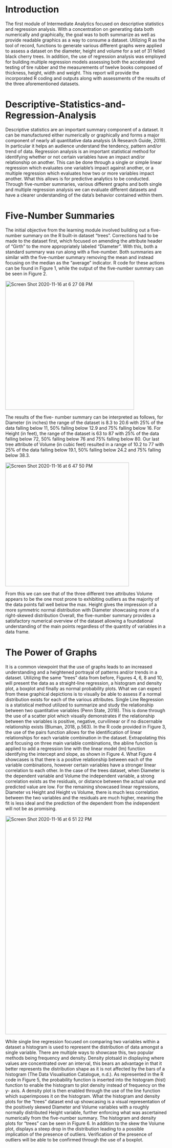# Introduction

The first module of Intermediate Analytics focused on descriptive statistics and regression
analysis. With a concentration on generating data both numerically and graphically, the goal was
to both summarize as well as provide readable graphics as a way to consume a dataset. Utilizing
R as the tool of record, functions to generate various different graphs were applied to assess a
dataset on the diameter, height and volume for a set of 31 felled black cherry trees. In addition,
the use of regression analysis was employed for building multiple regression models assessing
both the accelerated testing of tire rubber and the measurements of twelve books composed of
thickness, height, width and weight. This report will provide the incorporated R coding and
outputs along with assessments of the results of the three aforementioned datasets.
# Descriptive-Statistics-and-Regression-Analysis

Descriptive statistics are an important summary component of a dataset. It can be
manufactured either numerically or graphically and forms a major component of nearly all
quantitative data analysis (A Research Guide, 2019). In particular it helps an audience
understand the tendency, pattern and/or trend of data. Regression analysis is an important
statistical method for identifying whether or not certain variables have an impact and/or
relationship on another. This can be done through a single or simple linear regression which
evaluates one variable’s impact against another, or a multiple regression which evaluates how
two or more variables impact another. What this allows is for predictive analytics to be
conducted. Through five-number summaries, various different graphs and both single and
multiple regression analysis we can evaluate different datasets and have a clearer understanding
of the data’s behavior contained within them.

# Five-Number Summaries

The initial objective from the learning module involved building out a five-number
summary on the R built-in dataset “trees”. Corrections had to be made to the dataset first, which
focused on amending the attribute header of “Girth” to the more appropriately labeled
“Diameter”. With this, both a standard summary was run along with a five-number. Both
summaries are similar with the five-number summary removing the mean and instead focusing
on the median as the “average” indicator. R code for these actions can be found in Figure 1,
while the output of the five-number summary can be seen in Figure 2.


<img width="402" alt="Screen Shot 2020-11-16 at 6 27 08 PM" src="https://user-images.githubusercontent.com/66921930/99321473-dfed8980-283b-11eb-80e4-cfc65d103a04.png">

The results of the five-
number summary can be
interpreted as follows, for
Diameter (in inches) the range of
the dataset is 8.3 to 20.6 with
25% of the data falling below 11, 50% falling below 12.9 and 75% falling below 16. For Height
(in feet), the range of the dataset is 63 to 87 with 25% of the data falling below 72, 50% falling
below 76 and 75% falling below 80. Our last tree attribute of Volume (in cubic feet) resulted in a
range of 10.2 to 77 with 25% of the data falling below 19.1, 50% falling below 24.2 and 75%
falling below 38.3.

<img width="386" alt="Screen Shot 2020-11-16 at 6 47 50 PM" src="https://user-images.githubusercontent.com/66921930/99321660-54c0c380-283c-11eb-8fa3-616cb5eaedf1.png">


From this we can see that of the three different tree attributes Volume appears to be the
one most prone to exhibiting outliers as the majority of the data points fall well below the max.
Height gives the impression of a more symmetric normal distribution with Diameter showcasing
more of a right-skewed distribution Overall, the five-number summary provides a satisfactory
numerical overview of the dataset allowing a foundational understanding of the main points
regardless of the quantity of variables in a data frame.

# The Power of Graphs

It is a common viewpoint that the use of graphs leads to an increased understanding and a
heightened portrayal of patterns and/or trends in a dataset. Utilizing the same “trees” data from
before, Figures 4, 6, 8 and 10, will present the data as a straight-line regression, a histogram and
density plot, a boxplot and finally as normal probability plots. What we can expect from these
graphical depictions is to visually be able to assess if a normal distribution exists for each of the
various attributes.
Single Line Regression is a statistical method utilized to summarize and study the
relationship between two quantitative variables (Penn State, 2018). This is done through the use
of a scatter plot which visually demonstrates if the relationship between the variables is positive,
negative, curvilinear or if no discernable relationship exists (Bluman, 2018, p.563). In the R code
provided in Figure 3, the use of the pairs function allows for the identification of linear
relationships for each variable combination in the dataset. Extrapolating this and focusing on
three main variable combinations, the abline function is applied to add a regression line with the
linear model (lm) function identifying the intercept and slope, as shown in Figure 4.
What Figure 4 showcases is that there is a positive relationship between each of the
variable combinations, however certain variables have a stronger linear correlation to each other.
In the case of the trees dataset, when Diameter is the dependent variable and Volume the
independent variable, a strong correlation exists as the residuals, or distance between the actual
value and predicted value are low. For the remaining showcased linear regressions, Diameter vs
Height and Height vs Volume, there is much less correlation between the two variables and the
residuals are much higher, meaning the fit is less ideal and the prediction of the dependent from
the independent will not be as promising.

<img width="681" alt="Screen Shot 2020-11-16 at 6 51 22 PM" src="https://user-images.githubusercontent.com/66921930/99321857-c39e1c80-283c-11eb-802c-61b37b7c2110.png">


While single line regression focused on comparing two variables within a dataset a
histogram is used to represent the distribution of data amongst a single variable. There are
multiple ways to showcase this, two popular methods being frequency and density. Density plotsaid in displaying where values are concentrated over an interval, this bears an advantage in that it
better represents the distribution shape as it is not affected by the bars of a histogram (The Data
Visualisation Catalogue, n.d.).
As represented in the R code in Figure 5, the probability function is inserted into the
histogram (hist) function to enable the histogram to plot density instead of frequency on the y-
axis. A density plot is then enabled through the use of the line function which superimposes it on
the histogram. What the histogram and density plots for the “trees” dataset end up showcasing is
a visual representation of the positively skewed Diameter and Volume variables with a roughly
normally distributed Height variable, further enforcing what was ascertained numerically from
the five-number summary. The histogram and density plots for “trees” can be seen in Figure 6. In
addition to the skew the Volume plot, displays a steep drop in the distribution leading to a
possible implication of the presence of outliers. Verification of the presence of outliers will be
able to be confirmed through the use of a boxplot.


